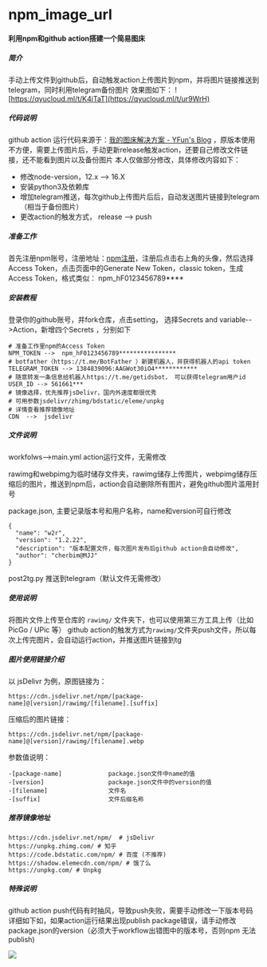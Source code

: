 # npm_image_url

#### 利用npm和github action搭建一个简易图床

##### 简介
手动上传文件到github后，自动触发action上传图片到npm，并将图片链接推送到telegram，同时利用telegram备份图片
效果图如下：
![https://qyucloud.ml/t/K4iTaT](https://qyucloud.ml/t/ur9WrH)
	
#####  代码说明
github action 运行代码来源于：[我的图床解决方案 - YFun's Blog](https://blog.yfun.top/posts/2876015612/) ，原版本使用不方便，需要上传图片后，手动更新release触发action，还要自己修改文件链接，还不能看到图片以及备份图片
本人仅做部分修改，具体修改内容如下：
- 修改node-version，12.x --> 16.X
- 安装python3及依赖库
- 增加telegram推送，每次github上传图片后后，自动发送图片链接到telegram（相当于备份图片）
- 更改action的触发方式， release --> push

##### 准备工作
首先注册npm账号，注册地址：[npm注册](https://www.npmjs.com/)，注册后点击右上角的头像，然后选择Access Token，点击页面中的Generate New Token，classic token，生成Access Token，格式类似： npm_hF0123456789****
##### 安装教程
登录你的github账号，并fork仓库，点击setting， 选择Secrets and variable-->Action，新增四个Secrets ，分别如下

~~~
# 准备工作里npm的Access Token
NPM_TOKEN -->  npm_hF0123456789****************
# botfather（https://t.me/BotFather ）新建机器人，并获得机器人的api token 
TELEGRAM_TOKEN --> 1384839096:AAGWot30iO4************
# 随意转发一条信息给机器人https://t.me/getidsbot， 可以获得telegram用户id
USER_ID --> 561661***
# 镜像选择，优先推荐jsDelivr，国内外速度都很优秀
# 可用参数jsdelivr/zhimg/bdstatic/eleme/unpkg
# 详情查看推荐镜像地址
CDN  -->  jsdelivr

~~~





##### 文件说明
workfolws-->main.yml  action运行文件，无需修改

rawimg和webpimg为临时储存文件夹，rawimg储存上传图片，webpimg储存压缩后的图片，推送到npm后，action会自动删除所有图片，避免github图片滥用封号

package.json, 主要记录版本号和用户名称，name和version可自行修改

~~~
{
  "name": "w2r",
  "version": "1.2.22",
  "description": "版本配置文件，每次图片发布后github action会自动修改",
  "author": "cherbim@MJJ"
}
~~~
	
post2tg.py 推送到telegram（默认文件无需修改）

##### 使用说明
将图片文件上传至仓库的 `rawimg/` 文件夹下，也可以使用第三方工具上传（比如PicGo / UPic 等）
github action的触发方式为`rawimg/`文件夹push文件，所以每次上传完图片，会自动运行action，并推送图片链接到tg


##### 图片使用链接介绍
以 jsDelivr 为例，原图链接为：
~~~
https://cdn.jsdelivr.net/npm/[package-name]@[version]/rawimg/[filename].[suffix]
~~~
压缩后的图片链接：
~~~
https://cdn.jsdelivr.net/npm/[package-name]@[version]/rawimg/[filename].webp
~~~
参数值说明：
~~~
-[package-name]             package.json文件中name的值
-[version]                  package.json文件中的version的值
-[filename]                 文件名
-[suffix]                   文件后缀名称
~~~
	  
##### 推荐镜像地址
~~~
https://cdn.jsdelivr.net/npm/  # jsDelivr  
https://unpkg.zhimg.com/ # 知乎  
https://code.bdstatic.com/npm/ # 百度 (不推荐)  
https://shadow.elemecdn.com/npm/ # 饿了么  
https://unpkg.com/ # Unpkg
~~~
##### 特殊说明
github action push代码有时抽风，导致push失败，需要手动修改一下版本号码
详细如下如，如果action运行结果出现publish package错误，请手动修改package.json的version（必须大于workflow出错图中的版本号，否则npm 无法publish)

![](https://qyucloud.ml/t/unbTOC)

	


		
